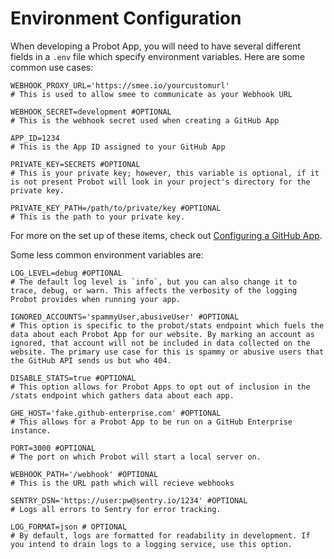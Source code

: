 # Environment Configuration

When developing a Probot App, you will need to have several different fields in a `.env` file which specify environment variables. Here are some common use cases:

```
WEBHOOK_PROXY_URL='https://smee.io/yourcustomurl'
# This is used to allow smee to communicate as your Webhook URL

WEBHOOK_SECRET=development #OPTIONAL
# This is the webhook secret used when creating a GitHub App

APP_ID=1234
# This is the App ID assigned to your GitHub App

PRIVATE_KEY=SECRETS #OPTIONAL
# This is your private key; however, this variable is optional, if it is not present Probot will look in your project's directory for the private key.

PRIVATE_KEY_PATH=/path/to/private/key #OPTIONAL
# This is the path to your private key.
```
For more on the set up of these items, check out [Configuring a GitHub App](https://probot.github.io/docs/development/#configuring-a-github-app).

Some less common environment variables are:

```
LOG_LEVEL=debug #OPTIONAL
# The default log level is `info`, but you can also change it to trace, debug, or warn. This affects the verbosity of the logging Probot provides when running your app.

IGNORED_ACCOUNTS='spammyUser,abusiveUser' #OPTIONAL
# This option is specific to the probot/stats endpoint which fuels the data about each Probot App for our website. By marking an account as ignored, that account will not be included in data collected on the website. The primary use case for this is spammy or abusive users that the GitHub API sends us but who 404.

DISABLE_STATS=true #OPTIONAL
# This option allows for Probot Apps to opt out of inclusion in the /stats endpoint which gathers data about each app.

GHE_HOST='fake.github-enterprise.com' #OPTIONAL
# This allows for a Probot App to be run on a GitHub Enterprise instance.

PORT=3000 #OPTIONAL
# The port on which Probot will start a local server on.

WEBHOOK_PATH='/webhook' #OPTIONAL
# This is the URL path which will recieve webhooks

SENTRY_DSN='https://user:pw@sentry.io/1234' #OPTIONAL
# Logs all errors to Sentry for error tracking.

LOG_FORMAT=json # OPTIONAL
# By default, logs are formatted for readability in development. If you intend to drain logs to a logging service, use this option.
```
